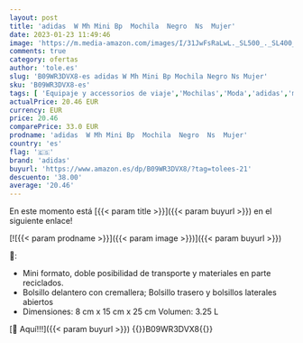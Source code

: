 ```yaml
---
layout: post
title: 'adidas  W Mh Mini Bp  Mochila  Negro  Ns  Mujer'
date: 2023-01-23 11:49:46
image: 'https://m.media-amazon.com/images/I/31JwFsRaLwL._SL500_._SL400_.jpg'
comments: true
category: ofertas
author: 'tole.es'
slug: 'B09WR3DVX8-es adidas W Mh Mini Bp Mochila Negro Ns Mujer'
sku: 'B09WR3DVX8-es'
tags: [ 'Equipaje y accessorios de viaje','Mochilas','Moda','adidas','mochila','🇪🇸', ]
actualPrice: 20.46 EUR
currency: EUR
price: 20.46
comparePrice: 33.0 EUR
prodname: 'adidas  W Mh Mini Bp  Mochila  Negro  Ns  Mujer'
country: 'es'
flag: '🇪🇸'
brand: 'adidas'
buyurl: 'https://www.amazon.es/dp/B09WR3DVX8/?tag=tolees-21'
descuento: '38.00'
average: '20.46'
---
```


En este momento está [{{< param title >}}]({{< param buyurl >}}) en el siguiente enlace!

[![{{< param prodname >}}]({{< param image >}})]({{< param buyurl >}})

🔎:

- Mini formato, doble posibilidad de transporte y materiales en parte reciclados.
- Bolsillo delantero con cremallera; Bolsillo trasero y bolsillos laterales abiertos
- Dimensiones: 8 cm x 15 cm x 25 cm Volumen: 3.25 L

[🛒 Aquí!!!]({{< param buyurl >}})
{{<world>}}B09WR3DVX8{{</world>}}
